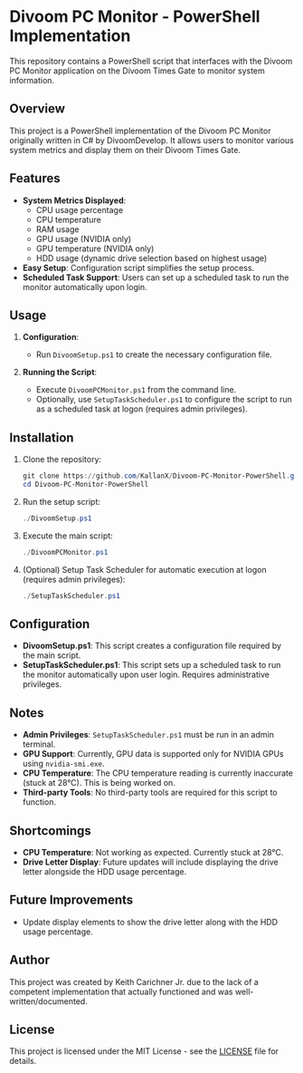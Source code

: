 # Divoom PC Monitor - PowerShell Implementation

This repository contains a PowerShell script that interfaces with the Divoom PC Monitor application on the Divoom Times Gate to monitor system information.

## Overview

This project is a PowerShell implementation of the Divoom PC Monitor originally written in C# by DivoomDevelop. It allows users to monitor various system metrics and display them on their Divoom Times Gate.

## Features

- **System Metrics Displayed**: 
  - CPU usage percentage
  - CPU temperature
  - RAM usage
  - GPU usage (NVIDIA only)
  - GPU temperature (NVIDIA only)
  - HDD usage (dynamic drive selection based on highest usage)
- **Easy Setup**: Configuration script simplifies the setup process.
- **Scheduled Task Support**: Users can set up a scheduled task to run the monitor automatically upon login.

## Usage

1. **Configuration**: 
   - Run `DivoomSetup.ps1` to create the necessary configuration file.
   
2. **Running the Script**:
   - Execute `DivoomPCMonitor.ps1` from the command line.
   - Optionally, use `SetupTaskScheduler.ps1` to configure the script to run as a scheduled task at logon (requires admin privileges).

## Installation

1. Clone the repository:
   ```powershell
   git clone https://github.com/KallanX/Divoom-PC-Monitor-PowerShell.git
   cd Divoom-PC-Monitor-PowerShell
   ```

2. Run the setup script:
   ```powershell
   ./DivoomSetup.ps1
   ```

3. Execute the main script:
   ```powershell
   ./DivoomPCMonitor.ps1
   ```

4. (Optional) Setup Task Scheduler for automatic execution at logon (requires admin privileges):
   ```powershell
   ./SetupTaskScheduler.ps1
   ```

## Configuration

- **DivoomSetup.ps1**: This script creates a configuration file required by the main script.
- **SetupTaskScheduler.ps1**: This script sets up a scheduled task to run the monitor automatically upon user login. Requires administrative privileges.

## Notes

- **Admin Privileges**: `SetupTaskScheduler.ps1` must be run in an admin terminal.
- **GPU Support**: Currently, GPU data is supported only for NVIDIA GPUs using `nvidia-smi.exe`.
- **CPU Temperature**: The CPU temperature reading is currently inaccurate (stuck at 28°C). This is being worked on.
- **Third-party Tools**: No third-party tools are required for this script to function.

## Shortcomings

- **CPU Temperature**: Not working as expected. Currently stuck at 28°C.
- **Drive Letter Display**: Future updates will include displaying the drive letter alongside the HDD usage percentage.

## Future Improvements

- Update display elements to show the drive letter along with the HDD usage percentage.

## Author

This project was created by Keith Carichner Jr. due to the lack of a competent implementation that actually functioned and was well-written/documented.

## License

This project is licensed under the MIT License - see the [LICENSE](LICENSE) file for details.
